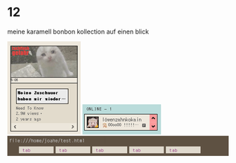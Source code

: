 # 12
meine karamell bonbon kollection auf einen blick

![img](yt.png)
![img](dsc.png)
![img](frf.png)
